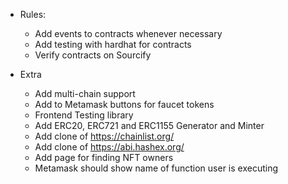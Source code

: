 - Rules:
	- Add events to contracts whenever necessary
	- Add testing with hardhat for contracts
	- Verify contracts on Sourcify

- Extra
	- Add multi-chain support
	- Add to Metamask buttons for faucet tokens
	- Frontend Testing library
	- Add ERC20, ERC721 and ERC1155 Generator and Minter
	- Add clone of https://chainlist.org/
	- Add clone of https://abi.hashex.org/
	- Add page for finding NFT owners
	- Metamask should show name of function user is executing
